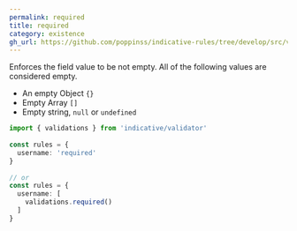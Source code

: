 ```yaml
---
permalink: required
title: required
category: existence
gh_url: https://github.com/poppinss/indicative-rules/tree/develop/src/validations/existence/required.ts
---
```


Enforces the field value to be not empty. All of the following
values are considered empty.
 
- An empty Object `{}`
- Empty Array `[]`
- Empty string, `null` or `undefined`
 
```ts
import { validations } from 'indicative/validator'
 
const rules = {
  username: 'required'
}
 
// or
const rules = {
  username: [
    validations.required()
  ]
}
```